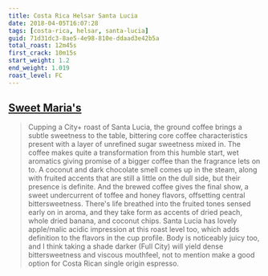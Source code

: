 ```yaml
---
title: Costa Rica Helsar Santa Lucia
date: 2018-04-05T16:07:28
tags: [costa-rica, helsar, santa-lucia]
guid: 71d31dc3-8ae5-4e98-810e-ddaad3e42b5a
total_roast: 12m45s
first_crack: 10m15s
start_weight: 1.2
end_weight: 1.019
roast_level: FC
---
```


## [Sweet Maria's][sm]

[sm]: https://web.archive.org/web/20180304214338/https://www.sweetmarias.com/product/costa-rica-helsar-santa-lucia

> Cupping a City+ roast of Santa Lucia, the ground coffee brings a subtle
> sweetness to the table, bittering core coffee characteristics present with a
> layer of unrefined sugar sweetness mixed in. The coffee makes quite a
> transformation from this humble start, wet aromatics giving promise of a
> bigger coffee than the fragrance lets on to. A coconut and dark chocolate
> smell comes up in the steam, along with fruited accents that are still a
> little on the dull side, but their presence is definite. And the brewed coffee
> gives the final show, a sweet undercurrent of toffee and honey flavors,
> offsetting central bittersweetness. There's life breathed into the fruited
> tones sensed early on in aroma, and they take form as accents of dried peach,
> whole dried banana, and coconut chips. Santa Lucia has lovely apple/malic
> acidic impression at this roast level too, which adds definition to the
> flavors in the cup profile. Body is noticeably juicy too, and I think taking a
> shade darker (Full City) will yield dense bittersweetness and viscous
> mouthfeel, not to mention make a good option for Costa Rican single origin
> espresso. 

